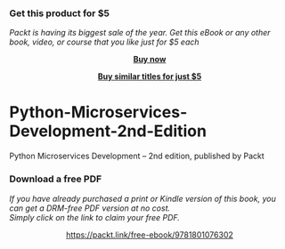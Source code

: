 
### Get this product for $5

<i>Packt is having its biggest sale of the year. Get this eBook or any other book, video, or course that you like just for $5 each</i>


<b><p align='center'>[Buy now](https://packt.link/9781801076302)</p></b>


<b><p align='center'>[Buy similar titles for just $5](https://subscription.packtpub.com/search)</p></b>


# Python-Microservices-Development-2nd-Edition
Python Microservices Development – 2nd edition, published by Packt
### Download a free PDF

 <i>If you have already purchased a print or Kindle version of this book, you can get a DRM-free PDF version at no cost.<br>Simply click on the link to claim your free PDF.</i>
<p align="center"> <a href="https://packt.link/free-ebook/9781801076302">https://packt.link/free-ebook/9781801076302 </a> </p>